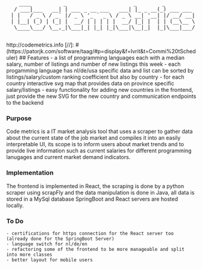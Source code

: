 <div align="center">
<pre>
    ____          _                     _        _          
  / ___|___   __| | ___ _ __ ___   ___| |_ _ __(_) ___ ___ 
 | |   / _ \ / _` |/ _ \ '_ ` _ \ / _ \ __| '__| |/ __/ __|
 | |__| (_) | (_| |  __/ | | | | |  __/ |_| |  | | (__\__ \
  \____\___/ \__,_|\___|_| |_| |_|\___|\__|_|  |_|\___|___/
                                                                                                        </pre>
</div>
http://codemetrics.info
[//]: # (https://patorjk.com/software/taag/#p=display&f=Ivrit&t=Commi%20tScheduler)
## Features
- a list of programming languages each with a median salary, number of listings and number of new listings this week
- each progamming language has nl/de/usa specific data and list can be sorted by listings/salary/custom ranking coefficient but also by country
- for each country interactive svg map that provides data on province specific salary/listings
- easy functionality for adding new countries in the frontend, just provide the new SVG for the new country and communication endpoints to the backend

### Purpose
Code metrics is a IT market analysis tool that uses a scraper to gather data about the current state of the job market and
compiles it into an easily interpretable UI, its scope is to inform users about market trends and to provide live information such as current salaries for different programming lanugages and current market demand indicators.
### Implementation
The frontend is implemented in React, the scraping is done by a python scraper using scrapFly and the data manipulation is done in Java, all data is stored in a MySql database SpringBoot and React servers are hosted locally.
### To Do 
    - certifications for https connection for the React server too (already done for the SpringBoot Server)
    - language switch for nl/de/en
    - refactoring some of the frontend to be more manageable and split into more classes
    - better layout for mobile users
